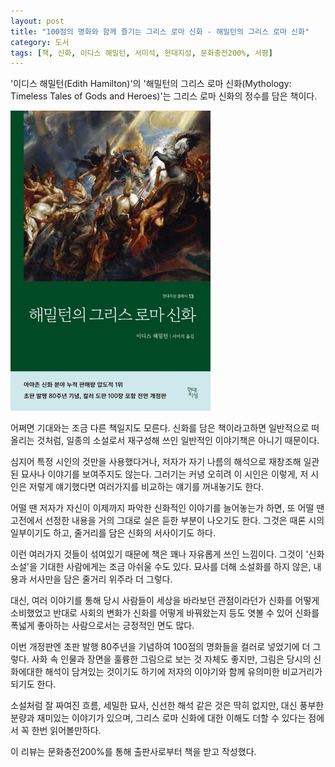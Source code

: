 ```yaml
---
layout: post
title: "100점의 명화와 함께 즐기는 그리스 로마 신화 - 해밀턴의 그리스 로마 신화"
category: 도서
tags: [책, 신화, 이디스 해밀턴, 서미석, 현대지성, 문화충전200%, 서평]
---
```


'이디스 해밀턴(Edith Hamilton)'의
'해밀턴의 그리스 로마 신화(Mythology: Timeless Tales of Gods and Heroes)'는
그리스 로마 신화의 정수를 담은 책이다.

![표지](/images/mythology-timeless-tales-of-gods-and-heroes-book-h480.jpg)

어쩌면 기대와는 조금 다른 책일지도 모른다.
신화를 담은 책이라고하면 일반적으로 떠올리는 것처럼,
일종의 소설로서 재구성해 쓰인 일반적인 이야기책은 아니기 때문이다.

심지어 특정 시인의 것만을 사용했다거나,
저자가 자기 나름의 해석으로 재창조해
일관된 묘사나 이야기를 보여주지도 않는다.
그러기는 커녕 오히려 이 시인은 이렇게, 저 시인은 저렇게 얘기했다면
여러가지를 비교하는 얘기를 꺼내놓기도 한다.

어떨 땐 저자가 자신이 이제까지 파악한 신화적인 이야기를 늘어놓는가 하면,
또 어떨 땐 고전에서 선정한 내용을 거의 그대로 실은 듣한 부분이 나오기도 한다.
그것은 때론 시의 일부이기도 하고,
줄거리를 담은 신화의 서사이기도 하다.

이런 여러가지 것들이 섞여있기 때문에 책은 꽤나 자유롭게 쓰인 느낌이다.
그것이 '신화 소설'을 기대한 사람에게는 조금 아쉬울 수도 있다.
묘사를 더해 소설화를 하지 않은, 내용과 서사만을 담은 줄거리 위주라 더 그렇다.

대신, 여러 이야기를 통해 당시 사람들이 세상을 바라보던 관점이라던가
신화를 어떻게 소비했었고
반대로 사회의 변화가 신화를 어떻게 바꿔왔는지 등도 엿볼 수 있어
신화를 폭넓게 좋아하는 사람으로서는 긍정적인 면도 많다.

이번 개정판엔 초판 발행 80주년을 기념하여 100점의 명화들을 컬러로 넣었기에 더 그렇다.
사화 속 인물과 장면을 훌륭한 그림으로 보는 것 자체도 좋지만,
그림은 당시의 신화에대한 해석이 담겨있는 것이기도 하기에
저자의 이야기와 함께 유의미한 비교거리가 되기도 한다.

소설처럼 잘 짜여진 흐름, 세밀한 묘사, 신선한 해석 같은 것은 딱히 없지만,
대신 풍부한 분량과 재미있는 이야기가 있으며,
그리스 로마 신화에 대한 이해도 더할 수 있다는 점에서
꼭 한번 읽어볼만하다.



<div class="im im-info">
이 리뷰는 문화충전200%를 통해 출판사로부터 책을 받고 작성했다.
</div>
